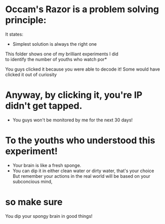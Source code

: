 # Occam's Razor is a problem solving principle:
It states:  
* Simplest solution is always the right one

This folder shows one of my brilliant experiments I did  
to identify the number of youths who watch por*  

You guys clicked it because you were able to decode it! Some would have clicked it out of curiosity  

# Anyway, by clicking it, you're IP didn't get tapped.  
* You guys won't be monitored by me for the next 30 days!

# To the youths who understood this experiment!
* Your brain is like a fresh sponge.  
* You can dip it in either clean water or dirty water, that's your choice  
But remember your actions in the real world will be based on your subconcious mind,   
# so make sure  
You dip your spongy brain in good things!
